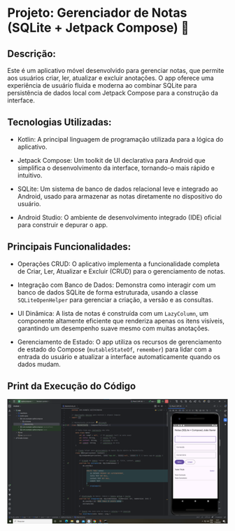 #  Projeto: Gerenciador de Notas (SQLite + Jetpack Compose) 📝

## Descrição:
Este é um aplicativo móvel desenvolvido para gerenciar notas, que permite aos usuários criar, ler, atualizar e excluir anotações. O app oferece uma experiência de usuário fluida e moderna ao combinar SQLite para persistência de dados local com Jetpack Compose para a construção da interface.

## Tecnologias Utilizadas:

- Kotlin: A principal linguagem de programação utilizada para a lógica do aplicativo.

- Jetpack Compose: Um toolkit de UI declarativa para Android que simplifica o desenvolvimento da interface, tornando-o mais rápido e intuitivo.

- SQLite: Um sistema de banco de dados relacional leve e integrado ao Android, usado para armazenar as notas diretamente no dispositivo do usuário.

- Android Studio: O ambiente de desenvolvimento integrado (IDE) oficial para construir e depurar o app.

## Principais Funcionalidades:

- Operações CRUD: O aplicativo implementa a funcionalidade completa de Criar, Ler, Atualizar e Excluir (CRUD) para o gerenciamento de notas.

- Integração com Banco de Dados: Demonstra como interagir com um banco de dados SQLite de forma estruturada, usando a classe `SQLiteOpenHelper` para gerenciar a criação, a versão e as consultas.

- UI Dinâmica: A lista de notas é construída com um `LazyColumn`, um componente altamente eficiente que renderiza apenas os itens visíveis, garantindo um desempenho suave mesmo com muitas anotações.

- Gerenciamento de Estado: O app utiliza os recursos de gerenciamento de estado do Compose (`mutableStateOf`, `remember`) para lidar com a entrada do usuário e atualizar a interface automaticamente quando os dados mudam.

## Print da Execução do Código
![Print Execução Código](sqlitecompose.png)
